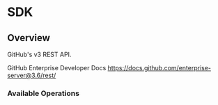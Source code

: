 # SDK

## Overview

GitHub's v3 REST API.

GitHub Enterprise Developer Docs
<https://docs.github.com/enterprise-server@3.6/rest/>
### Available Operations

